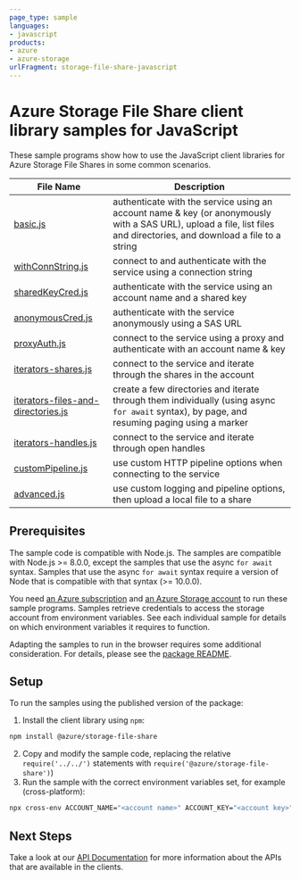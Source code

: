 ```yaml
---
page_type: sample
languages:
- javascript
products:
- azure
- azure-storage
urlFragment: storage-file-share-javascript
---
```


# Azure Storage File Share client library samples for JavaScript

These sample programs show how to use the JavaScript client libraries for Azure Storage File Shares in some common scenarios.

|__File Name__|__Description__|
|-------------|---------------|
|[basic.js][basic]|authenticate with the service using an account name & key (or anonymously with a SAS URL), upload a file, list files and directories, and download a file to a string|
|[withConnString.js][withConnString]|connect to and authenticate with the service using a connection string|
|[sharedKeyCred.js][sharedKeyCred]|authenticate with the service using an account name and a shared key|
|[anonymousCred.js][anonymousCred]|authenticate with the service anonymously using a SAS URL|
|[proxyAuth.js][proxyAuth]|connect to the service using a proxy and authenticate with an account name & key|
|[iterators-shares.js][iterators-shares]|connect to the service and iterate through the shares in the account|
|[iterators-files-and-directories.js][iterators-files-and-directories]|create a few directories and iterate through them individually (using async `for await` syntax), by page, and resuming paging using a marker|
|[iterators-handles.js][iterators-handles]|connect to the service and iterate through open handles|
|[customPipeline.js][customPipeline]|use custom HTTP pipeline options when connecting to the service|
|[advanced.js][advanced]|use custom logging and pipeline options, then upload a local file to a share|

## Prerequisites

The sample code is compatible with Node.js. The samples are compatible with Node.js >= 8.0.0, except the samples that use the async `for await` syntax. Samples that use the async `for await` syntax require a version of Node that is compatible with that syntax (>= 10.0.0).

You need [an Azure subscription][freesub] and [an Azure Storage account][azstorage] to run these sample programs. Samples retrieve credentials to access the storage account from environment variables. See each individual sample for details on which environment variables it requires to function.

Adapting the samples to run in the browser requires some additional consideration. For details, please see the [package README][package].

## Setup

To run the samples using the published version of the package:

1. Install the client library using `npm`:
```bash
npm install @azure/storage-file-share
```
2. Copy and modify the sample code, replacing the relative `require('../../')` statements with `require('@azure/storage-file-share')`)
3. Run the sample with the correct environment variables set, for example (cross-platform):
```bash
npx cross-env ACCOUNT_NAME="<account name>" ACCOUNT_KEY="<account key>" node basic.js
```

## Next Steps

Take a look at our [API Documentation][apiref] for more information about the APIs that are available in the clients.

[basic]: https://github.com/Azure/azure-sdk-for-js/tree/master/sdk/storage/storage-file-share/samples/javascript/basic.js
[proxyAuth]: https://github.com/Azure/azure-sdk-for-js/tree/master/sdk/storage/storage-file-share/samples/javascript/proxyAuth.js
[withConnString]: https://github.com/Azure/azure-sdk-for-js/tree/master/sdk/storage/storage-file-share/samples/javascript/withConnString.js
[iterators-files-and-directories]: https://github.com/Azure/azure-sdk-for-js/tree/master/sdk/storage/storage-file-share/samples/javascript/iterators-files-and-directories.js
[sharedKeyCred]: https://github.com/Azure/azure-sdk-for-js/tree/master/sdk/storage/storage-file-share/samples/javascript/sharedKeyCred.js
[anonymousCred]: https://github.com/Azure/azure-sdk-for-js/tree/master/sdk/storage/storage-file-share/samples/javascript/anonymousCred.js
[iterators-handles]: https://github.com/Azure/azure-sdk-for-js/tree/master/sdk/storage/storage-file-share/samples/javascript/iterators-handles.js
[customPipeline]: https://github.com/Azure/azure-sdk-for-js/tree/master/sdk/storage/storage-file-share/samples/javascript/customPipeline.js
[advanced]: https://github.com/Azure/azure-sdk-for-js/tree/master/sdk/storage/storage-file-share/samples/javascript/advanced.js
[iterators-shares]: https://github.com/Azure/azure-sdk-for-js/tree/master/sdk/storage/storage-file-share/samples/javascript/iterators-shares.js

[apiref]: https://azure.github.io/azure-sdk-for-js/storage.html#azure-storage-file-share
[azstorage]: https://docs.microsoft.com/azure/storage/common/storage-account-overview
[freesub]: https://azure.microsoft.com/free/
[package]: https://github.com/Azure/azure-sdk-for-js/tree/master/sdk/storage/storage-file-share/README.md